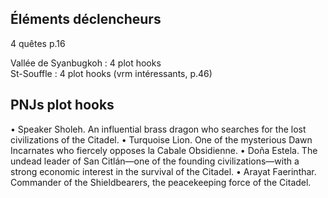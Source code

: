 ## Éléments déclencheurs

4 quêtes p.16
 
Vallée de Syanbugkoh : 4 plot hooks  
St-Souffle : 4 plot hooks (vrm intéressants, p.46)

## PNJs plot hooks 
•⁠  ⁠Speaker Sholeh. An influential brass dragon who searches for the lost civilizations of the Citadel. 
•⁠  ⁠Turquoise Lion. One of the mysterious Dawn Incarnates who fiercely opposes la Cabale Obsidienne. 
•⁠  ⁠Doña Estela. The undead leader of San Citlán—one of the founding civilizations—with a strong economic interest in the survival of the Citadel. 
•⁠  ⁠Arayat Faerinthar. Commander of the Shieldbearers, the peacekeeping force of the Citadel.